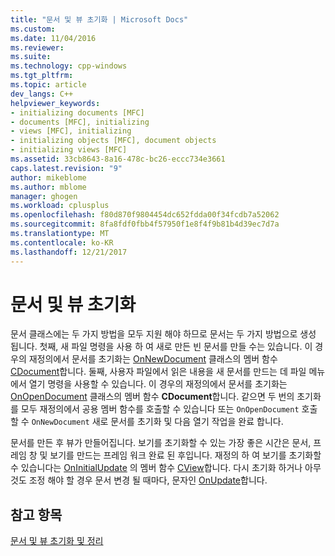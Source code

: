 ```yaml
---
title: "문서 및 뷰 초기화 | Microsoft Docs"
ms.custom: 
ms.date: 11/04/2016
ms.reviewer: 
ms.suite: 
ms.technology: cpp-windows
ms.tgt_pltfrm: 
ms.topic: article
dev_langs: C++
helpviewer_keywords:
- initializing documents [MFC]
- documents [MFC], initializing
- views [MFC], initializing
- initializing objects [MFC], document objects
- initializing views [MFC]
ms.assetid: 33cb8643-8a16-478c-bc26-eccc734e3661
caps.latest.revision: "9"
author: mikeblome
ms.author: mblome
manager: ghogen
ms.workload: cplusplus
ms.openlocfilehash: f80d870f9804454dc652fdda00f34fcdb7a52062
ms.sourcegitcommit: 8fa8fdf0fbb4f57950f1e8f4f9b81b4d39ec7d7a
ms.translationtype: MT
ms.contentlocale: ko-KR
ms.lasthandoff: 12/21/2017
---
```

# <a name="initializing-documents-and-views"></a>문서 및 뷰 초기화
문서 클래스에는 두 가지 방법을 모두 지원 해야 하므로 문서는 두 가지 방법으로 생성 됩니다. 첫째, 새 파일 명령을 사용 하 여 새로 만든 빈 문서를 만들 수는 있습니다. 이 경우의 재정의에서 문서를 초기화는 [OnNewDocument](../mfc/reference/cdocument-class.md#onnewdocument) 클래스의 멤버 함수 [CDocument](../mfc/reference/cdocument-class.md)합니다. 둘째, 사용자 파일에서 읽은 내용을 새 문서를 만드는 데 파일 메뉴에서 열기 명령을 사용할 수 있습니다. 이 경우의 재정의에서 문서를 초기화는 [OnOpenDocument](../mfc/reference/cdocument-class.md#onopendocument) 클래스의 멤버 함수 **CDocument**합니다. 같으면 두 번의 초기화를 모두 재정의에서 공용 멤버 함수를 호출할 수 있습니다 또는 `OnOpenDocument` 호출할 수 `OnNewDocument` 새로 문서를 초기화 및 다음 열기 작업을 완료 합니다.  
  
 문서를 만든 후 뷰가 만들어집니다. 보기를 초기화할 수 있는 가장 좋은 시간은 문서, 프레임 창 및 보기를 만드는 프레임 워크 완료 된 후입니다. 재정의 하 여 보기를 초기화할 수 있습니다는 [OnInitialUpdate](../mfc/reference/cview-class.md#oninitialupdate) 의 멤버 함수 [CView](../mfc/reference/cview-class.md)합니다. 다시 초기화 하거나 아무 것도 조정 해야 할 경우 문서 변경 될 때마다, 문자인 [OnUpdate](../mfc/reference/cview-class.md#onupdate)합니다.  
  
## <a name="see-also"></a>참고 항목  
 [문서 및 뷰 초기화 및 정리](../mfc/initializing-and-cleaning-up-documents-and-views.md)

